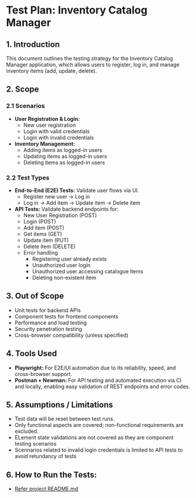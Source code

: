 # Test Plan: Inventory Catalog Manager

## 1. Introduction
This document outlines the testing strategy for the Inventory Catalog Manager application, which allows users to register, log in, and manage inventory items (add, update, delete).

## 2. Scope

### 2.1 Scenarios
- **User Registration & Login:** 
  - New user registration
  - Login with valid credentials
  - Login with invalid credentials
- **Inventory Management:** 
  - Adding items as logged-in users
  - Updating items as logged-in users
  - Deleting items as logged-in users

### 2.2 Test Types
- **End-to-End (E2E) Tests:** Validate user flows via UI.
  - Register new user → Log in
  - Log in → Add item → Update item → Delete item
- **API Tests:** Validate backend endpoints for:
  - New User Registration (POST)
  - Login (POST)
  - Add item (POST)
  - Get items (GET)
  - Update item (PUT)
  - Delete item (DELETE)
  - Error handling
    - Registering user already exists
    - Unauthorized user login
    - Unauthorized user accessing catalogue items
    - Deleting non-existent item
    

## 3. Out of Scope
- Unit tests for backend APIs
- Component tests for frontend components
- Performance and load testing
- Security penetration testing
- Cross-browser compatibility (unless specified)

## 4. Tools Used

- **Playwright:** For E2E/UI automation due to its reliability, speed, and cross-browser support.
- **Postman + Newman:** For API testing and automated execution via CI and locally, enabling easy validation of REST endpoints and error codes.

## 5. Assumptions / Limitations

- Test data will be reset between test runs.
- Only functional aspects are covered; non-functional requirements are excluded.
- ELement state validations are not covered as they are component testing scenarios
- Scennarios related to invalid login credentials is limited to API tests to avoid retundancy of tests

## 6. How to Run the Tests: 
* [Refer project README.md](README.md)